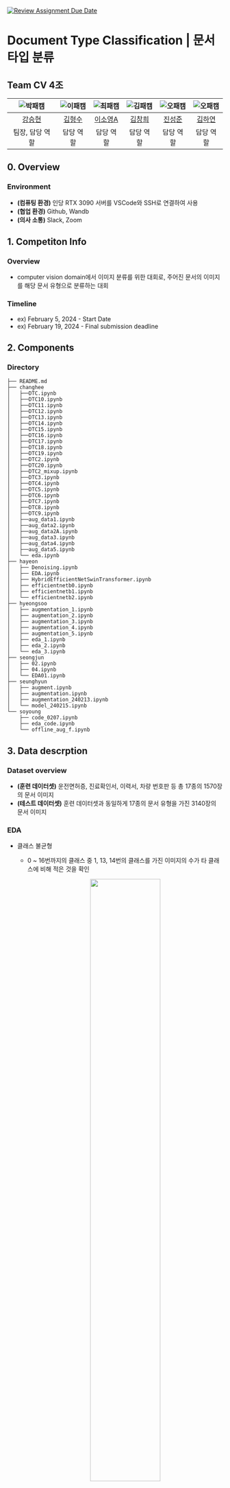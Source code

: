 [![Review Assignment Due Date](https://classroom.github.com/assets/deadline-readme-button-24ddc0f5d75046c5622901739e7c5dd533143b0c8e959d652212380cedb1ea36.svg)](https://classroom.github.com/a/3DbKuh4a)

# Document Type Classification | 문서 타입 분류

## Team CV 4조

| ![박패캠](https://avatars.githubusercontent.com/u/156163982?v=4) | ![이패캠](https://avatars.githubusercontent.com/u/156163982?v=4) | ![최패캠](https://avatars.githubusercontent.com/u/156163982?v=4) | ![김패캠](https://avatars.githubusercontent.com/u/156163982?v=4) | ![오패캠](https://avatars.githubusercontent.com/u/156163982?v=4) | ![오패캠](https://avatars.githubusercontent.com/u/156163982?v=4) |
|:-------------------------------------------------------------:|:-------------------------------------------------------------:|:-------------------------------------------------------------:|:-------------------------------------------------------------:|:-------------------------------------------------------------:|:-------------------------------------------------------------:|
| [강승현](https://github.com/UpstageAILab)                        | [김형수](https://github.com/UpstageAILab)                        | [이소영A](https://github.com/UpstageAILab)                       | [김창희](https://github.com/UpstageAILab)                        | [진성준](https://github.com/UpstageAILab)                        | [김하연](https://github.com/UpstageAILab)                        |
| 팀장, 담당 역할                                                     | 담당 역할                                                         | 담당 역할                                                         | 담당 역할                                                         | 담당 역할                                                         | 담당 역할                                                         |

## 0. Overview

### Environment

- **(컴퓨팅 환경)** 인당 RTX 3090 서버를 VSCode와 SSH로 연결하여 사용
- **(협업 환경)** Github, Wandb
- **(의사 소통)** Slack, Zoom

## 1. Competiton Info

### Overview

- computer vision domain에서 이미지 분류를 위한 대회로, 주어진 문서의 이미지를 해당 문서 유형으로 분류하는 대회

### Timeline

- ex) February 5, 2024 - Start Date
- ex) February 19, 2024 - Final submission deadline

## 2. Components

### Directory

```
├── README.md
├── changhee
│   ├──DTC.ipynb
│   ├──DTC10.ipynb
│   ├──DTC11.ipynb
│   ├──DTC12.ipynb
│   ├──DTC13.ipynb
│   ├──DTC14.ipynb
│   ├──DTC15.ipynb
│   ├──DTC16.ipynb
│   ├──DTC17.ipynb
│   ├──DTC18.ipynb
│   ├──DTC19.ipynb
│   ├──DTC2.ipynb
│   ├──DTC20.ipynb
│   ├──DTC2_mixup.ipynb
│   ├──DTC3.ipynb
│   ├──DTC4.ipynb
│   ├──DTC5.ipynb
│   ├──DTC6.ipynb
│   ├──DTC7.ipynb
│   ├──DTC8.ipynb
│   ├──DTC9.ipynb
│   ├──aug_data1.ipynb
│   ├──aug_data2.ipynb
│   ├──aug_data2A.ipynb
│   ├──aug_data3.ipynb
│   ├──aug_data4.ipynb
│   ├──aug_data5.ipynb
│   └── eda.ipynb
├── hayeon
│   ├── Denoising.ipynb
│   ├── EDA.ipynb
│   ├── HybridEfficientNetSwinTransformer.ipynb
│   ├── efficientnetb0.ipynb
│   ├── efficientnetb1.ipynb
│   └── efficientnetb2.ipynb
├── hyeongsoo
│   ├── augmentation_1.ipynb
│   ├── augmentation_2.ipynb
│   ├── augmentation_3.ipynb
│   ├── augmentation_4.ipynb
│   ├── augmentation_5.ipynb
│   ├── eda_1.ipynb
│   ├── eda_2.ipynb
│   └── eda_3.ipynb
├── seongjun
│   ├── 02.ipynb
│   ├── 04.ipynb
│   └── EDA01.ipynb
├── seunghyun
│   ├── augment.ipynb
│   ├── augmentation.ipynb
│   ├── augmentation_240213.ipynb
│   └── model_240215.ipynb
└── soyoung
    ├── code_0207.ipynb
    ├── eda_code.ipynb
    └── offline_aug_f.ipynb
```

## 3. Data descrption

### Dataset overview

- **(훈련 데이터셋)** 운전면허증, 진료확인서, 이력서, 차량 번호판 등 총 17종의 1570장의 문서 이미지
- **(테스트 데이터셋)** 훈련 데이터셋과 동일하게 17종의 문서 유형을 가진 3140장의 문서 이미지

### EDA

- 클래스 불균형
  
  - 0 ~ 16번까지의 클래스 중 1, 13, 14번의 클래스를 가진 이미지의 수가 타 클래스에 비해 적은 것을 확인
    
    <p align="center">
    <img src = "https://github.com/UpstageAILab/upstage-cv-classification-cv4/assets/73140315/b611985a-1451-47b7-9008-4468574788b0" width="60%" height="60%">
    </p>

- 테스트셋에서의 이미지
  
  - 비교적 선명하고 정방향인 훈련 데이터셋과 달리 원본사진에서 회전, 좌우반전, 이동, 잉크번짐 등으로 변형된 사진들을 다수 확인할 수 있음.

- 이미지 크기
  
  - 학습 데이터
    
    - Width - Mean: 497.61 / STD: 79.35
    
    - Height - Mean: 538.17 / STD: 76.05
      
      <img src = "https://github.com/UpstageAILab/upstage-cv-classification-cv4/assets/73140315/5fcf1731-f2ad-401f-a62e-40a5a384071d" width="50%" height="50%">
  
  - 평가 데이터
    
    - Width - Mean: 517.09 / STD: 79.83
    
    - Height - Mean: 518.55 / STD: 79.79
    
    <img src = "https://github.com/UpstageAILab/upstage-cv-classification-cv4/assets/73140315/b6f9d3d9-b561-415e-bce2-f3192134f5cb" width="50%" height="50%">

### Data Processing

1)  학습 데이터에서 잘못 레이블 되어 있는 데이터를 찾아 수정

2)  Augmentation
   
   - 주어진 학습 데이터의 수(1,570장)가 평가 데이터(3,140장)의 수보다 적고, 정방향의 선명한 학습 데이터와 다르게 평가 데이터는 많이 변형되어 있기 때문에 다양한 augmentation 기법을 활용하여 이를 보완하였음
   
   - 학습 시간 단축을 위해 augmentation을 거친 이미지를 저장하여 사용하는 offline 방식으로 증강
   
   - **Albumentation**: Albumentation 라이브러리에서 **Transpose**, **ToGray**, **HorizontalFlip**, **Blur**,**GaussianNoise**, **ShiftScaleRotation** 등을 활용하여 훈련데이터를 변형하고 데이터의 수를 증강
   
   - **Augraphy**: Augraphy 라이브러리에서는 **PatternGenerator**, **BrightnessTexturize**와 **InkBleed** 방식을 활용하여 훈련데이터를 변형하고 데이터 수를 증강

3- 클래스 불균형을 oversampling을 통해 보완

## 4. Modeling

### Model descrition

- **이소영**
  - resnet50, resnext50, efficientnet_b0, efficientnet_b4 pre-trained 모델로 실험
    - 성능이 가장 좋았던 efficientnet_b4으로 고정
- **강승현**
  - timm : resnet34, resnet50, wide_resnet101_2, efficientnet_b0
  - huggingface transformers : [dit-large-finetuned-rvlcdip](https://huggingface.co/microsoft/dit-large-finetuned-rvlcdip)
    - 학습 시간과 리더보드 결과를 고려했을 때 efficientnet_b0 최종 선택
- **김하연**
  - Hybrid EfficientNet Swin-Transformer, efficientnet_b0, efficientnet_b1, efficientnet_b2
- **김창희**
  - resnet_34, deit_base_patch16_224, vit, efficientnet_b0, efficientnet_b4 중 efficientnet_b4가 가장 성능이 좋아 선택
### Modeling Process

- **이소영**
  - 이미지 전처리 시 Resize 대신 문서의 가로 세로 비율이 유지되도록 Padding 적용 -> 성능 향상
  
  - 예측 결과를 시각화하여 양식이 유사한 3, 7, 14 클래스에 대한 예측 성능이 떨어진다는 것을 확인
    
    - 3, 7, 14 클래스에 대한 샘플링 가중치를 증가시킴 -> 성능 향상
    - 3, 7, 14 클래스 별도 학습
      - efficientnet_b5 pre-trained 모델로 해당 클래스만 따로 학습하여 기존 결과값 대체 -> 스코어 향상
  
  - Test-Time Augmentation 적용
    
    - nference 단계에서 평가 이미지에 Flip(반전), RandomRotate(90도 단위 랜덤 회전)을 적용해 online 방식으로 augmentation하여 N회 예측 수행
      - 20회 inference 후 soft-voting 앙상블 -> 스코어 향상
  - 리더보드 기준 최상위 예측값들을 hard-voting으로 앙상블
      -> 최종 리더보드 Public 스코어 0.9631 달성
  
- **강승현**
  - 데이터 분할
    - K-Fold Cross-Validation 후 voting
    - 8 : 2 , 9 : 1 random split
      - 최종 선택 :  K-Fold Cross-Validation 후 voting
  - 학습률(LR) : 0.001 ~ 0.005
    - 최종 선택 : 0.001
  - Earlystopping 적용(patience : 2 ~ 5)
    - 최종 선택 : 5
  - 손실 함수는 Cross-Entropy Loss 최적화 알고리즘은 Adam 사용

    -> 최종 리더보드 Public 스코어 0.9397 달성
    
- **김하연**
  - Hybrid EfficientNet Swin-Transformer  
![KakaoTalk_20240215_100433562](https://github.com/UpstageAILab/upstage-cv-classification-cv4/assets/106041730/8fb4f1df-5075-4502-9355-39d96d379104)


    - ImageNet이 사전학습된 EfficientNet 인코더와 swin transformer block을 활용하는 Hybrid Swin Transformer 사용
    - Train Accuracy: 0.8893, Train F1 Score: 0.8546, Validation Accuracy: 0.8604, Validation F1 Score: 0.8224
      
  - EfficientNet Ensemble
    | ![EfficientNet-B0](https://github.com/UpstageAILab/upstage-cv-classification-cv4/assets/106041730/1f46a7ef-4cfa-4200-9493-fe99fc56cb38) | ![EfficientNet-B1](https://github.com/UpstageAILab/upstage-cv-classification-cv4/assets/106041730/5b1c1d9e-42e8-4c1b-938d-0bf7c9d3aac7) | ![EfficientNet-B2](https://github.com/UpstageAILab/upstage-cv-classification-cv4/assets/106041730/da3e5e60-b831-47de-8c6a-61d481fb5e2d) |
    |:---:|:---:|:---:|
    | EfficientNet-B0 | EfficientNet-B1 | EfficientNet-B2 |

    - EfficientNet B0, B1, B2는 모델 크기와 input image resolution에서 차이가 있으며 B0가 가장 작은 크기를 가지고 B2가 상대적으로 큰 크기를 가짐
    - 각 모델을 K-Fold 진행
    - 세 모델 결과값 hard voting ensemble하여 최종 제출 결과 f1 score 0.9384
- **김창희**
    - 3, 4, 7, 14 번에 예측 성능이 떨어지는 것을 확인 
    	- 3, 4, 7, 14번에 클래스 가중치 적용
    	- 3, 4, 7, 14번 데이터 추가적인 증강 
    - fine-tuning에서 lr과 batch_size에는 양의 상관관계가 있다는 것을 확인 
    	- 최적의 조합인 batch_size : 16, lr : 1e-4 사용 
    - 최종적으로 상위 3개의 예측값들을 hard-voting으로 앙상블 -> 0.9560

## 5. Result

### Leader Board

- **Leader Board**

<p align="center">
<img src = "https://github.com/UpstageAILab/upstage-cv-classification-cv4/assets/73140315/0c56a1d8-82bc-4e1a-be3f-1825eaacc3dc" width="90%" height="90%">
</p>

- **F1 Score**: 0.9547

### Presentation

- _Insert your presentaion file(pdf) link_

## 6. etc

### Meeting Log

- https://quickest-asterisk-75d.notion.site/d7375c36ef604a78aefb28206824c8f4?v=62365b42756244cf82f399cc24ed5bf0

### Reference

- _Insert related reference_
